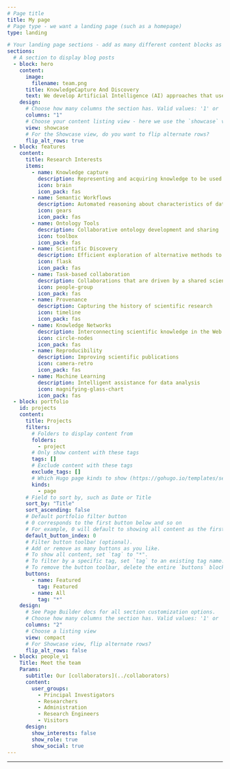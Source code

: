 ```yaml
---
# Page title
title: My page
# Page type - we want a landing page (such as a homepage)
type: landing

# Your landing page sections - add as many different content blocks as you like
sections:
  # A section to display blog posts
  - block: hero
    content:
      image:
        filename: team.png
      title: KnowledgeCapture And Discovery
      text: We develop Artificial Intelligence (AI) approaches that use knowledge to accelerate and innovate scientific discovery processes that are unnecessarily carried out manually and inefficiently today.
    design:
      # Choose how many columns the section has. Valid values: '1' or '2'.
      columns: "1"
      # Choose your content listing view - here we use the `showcase` view
      view: showcase
      # For the Showcase view, do you want to flip alternate rows?
      flip_alt_rows: true
  - block: features
    content:
      title: Research Interests
      items:
        - name: Knowledge capture
          description: Representing and acquiring knowledge to be used in AI systems
          icon: brain
          icon_pack: fas
        - name: Semantic Workflows
          description: Automated reasoning about characteristics of data and steps in computational experiments
          icon: gears
          icon_pack: fas
        - name: Ontology Tools
          description: Collaborative ontology development and sharing
          icon: toolbox
          icon_pack: fas
        - name: Scientific Discovery
          description: Efficient exploration of alternative methods to analyze data
          icon: flask
          icon_pack: fas
        - name: Task-based collaboration
          description: Collaborations that are driven by a shared scientific question
          icon: people-group
          icon_pack: fas
        - name: Provenance
          description: Capturing the history of scientific research
          icon: timeline
          icon_pack: fas
        - name: Knowledge Networks
          description: Interconnecting scientific knowledge in the Web
          icon: circle-nodes
          icon_pack: fas
        - name: Reproducibility
          description: Improving scientific publications
          icon: camera-retro
          icon_pack: fas
        - name: Machine Learning
          description: Intelligent assistance for data analysis
          icon: magnifying-glass-chart
          icon_pack: fas
  - block: portfolio
    id: projects
    content:
      title: Projects
      filters:
        # Folders to display content from
        folders:
          - project
        # Only show content with these tags
        tags: []
        # Exclude content with these tags
        exclude_tags: []
        # Which Hugo page kinds to show (https://gohugo.io/templates/section-templates/#page-kinds)
        kinds:
          - page
      # Field to sort by, such as Date or Title
      sort_by: "Title"
      sort_ascending: false
      # Default portfolio filter button
      # 0 corresponds to the first button below and so on
      # For example, 0 will default to showing all content as the first button below shows content with *any* tag
      default_button_index: 0
      # Filter button toolbar (optional).
      # Add or remove as many buttons as you like.
      # To show all content, set `tag` to "*".
      # To filter by a specific tag, set `tag` to an existing tag name.
      # To remove the button toolbar, delete the entire `buttons` block.
      buttons:
        - name: Featured
          tag: Featured
        - name: All
          tag: "*"
    design:
      # See Page Builder docs for all section customization options.
      # Choose how many columns the section has. Valid values: '1' or '2'.
      columns: "2"
      # Choose a listing view
      view: compact
      # For Showcase view, flip alternate rows?
      flip_alt_rows: false
  - block: people_v1
    Title: Meet the team
    Params:
      subtitle: Our [collaborators](../collaborators)
      content:
        user_groups:
          - Principal Investigators
          - Researchers
          - Administration
          - Research Engineers
          - Visitors
      design:
        show_interests: false
        show_role: true
        show_social: true
---
```


---
